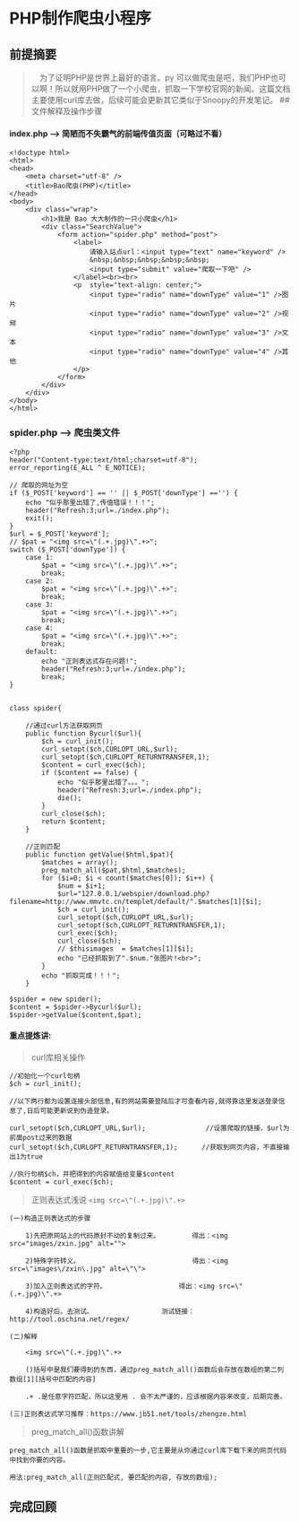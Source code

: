 # PHP制作爬虫小程序
## 前提摘要
>&emsp;为了证明PHP是世界上最好的语言。py 可以做爬虫是吧，我们PHP也可以啊！所以就用PHP做了一个小爬虫，抓取一下学校官网的新闻。这篇文档主要使用curl库去做，后续可能会更新其它类似于Snoopy的开发笔记。
##文件解释及操作步骤

#### index.php --> 简陋而不失霸气的前端传值页面（可略过不看）
```
<!doctype html>
<html>
<head>
    <meta charset="utf-8" />
    <title>Bao爬虫(PHP)</title>
</head>
<body>
    <div class="wrap">
        <h1>我是 Bao 大大制作的一只小爬虫</h1>
        <div class="SearchValue">
            <form action="spider.php" method="post">
                <label>
                    请输入站点url：<input type="text" name="keyword" />
                    &nbsp;&nbsp;&nbsp;&nbsp;&nbsp;
                    <input type="submit" value="爬取一下吧" />
                </label><br><br>
                <p  style="text-align: center;">
                    <input type="radio" name="downType" value="1" />图片
                    <input type="radio" name="downType" value="2" />视频
                    <input type="radio" name="downType" value="3" />文本
                    <input type="radio" name="downType" value="4" />其他
                </p>
            </form>
        </div>
    </div>
</body>
</html>
```
### spider.php --> 爬虫类文件
```
<?php
header("Content-type:text/html;charset=utf-8");
error_reporting(E_ALL ^ E_NOTICE);

// 爬取的网址为空
if ($_POST['keyword'] == '' || $_POST['downType'] =='') {
    echo "似乎那里出错了,传值错误！！！";
    header("Refresh:3;url=./index.php");
    exit();
}
$url = $_POST['keyword'];
// $pat = "<img src=\"(.+.jpg)\".+>";
switch ($_POST['downType']) {
    case 1:
        $pat = "<img src=\"(.+.jpg)\".+>";
        break;
    case 2:
        $pat = "<img src=\"(.+.jpg)\".+>";
        break;
    case 3:
        $pat = "<img src=\"(.+.jpg)\".+>";
        break;
    case 4:
        $pat = "<img src=\"(.+.jpg)\".+>";
        break;
    default:
        echo "正则表达式存在问题!";
        header("Refresh:3;url=./index.php");
        break;
}


class spider{
    
    //通过curl方法获取网页
    public function Bycurl($url){
        $ch = curl_init();
        curl_setopt($ch,CURLOPT_URL,$url);
        curl_setopt($ch,CURLOPT_RETURNTRANSFER,1);
        $content = curl_exec($ch);
        if ($content == false) {
            echo "似乎那里出错了。。。";
            header("Refresh:3;url=./index.php");
            die();
        }
        curl_close($ch);
        return $content;
    }

    //正则匹配
    public function getValue($html,$pat){
        $matches = array();
        preg_match_all($pat,$html,$matches);
        for ($i=0; $i < count($matches[0]); $i++) { 
            $num = $i+1;
            $url="127.0.0.1/webspier/download.php?filename=http://www.mmvtc.cn/templet/default/".$matches[1][$i];
            $ch = curl_init();
            curl_setopt($ch,CURLOPT_URL,$url);
            curl_setopt($ch,CURLOPT_RETURNTRANSFER,1);
            curl_exec($ch);
            curl_close($ch);
            // $thisimages  = $matches[1][$i];
            echo "已经抓取到了".$num."张图片!<br>";
        }
        echo "抓取完成！！！";
    }

$spider = new spider();
$content = $spider->Bycurl($url);
$spider->getValue($content,$pat);
```
#### 重点提炼讲:
> curl库相关操作
    
    //初始化一个curl句柄
    $ch = curl_init();

    //以下两行都为设置连接头部信息,有的网站需要登陆后才可查看内容,就得靠这里发送登录信息了,日后可能更新说到伪造登录。

    curl_setopt($ch,CURLOPT_URL,$url);               //设置爬取的链接，$url为前面post过来的数据
    curl_setopt($ch,CURLOPT_RETURNTRANSFER,1);      //获取到网页内容，不直接输出1为true
    
    //执行句柄$ch，并把得到的内容赋值给变量$content
    $content = curl_exec($ch);
> 正则表达式浅说 ```<img src=\"(.+.jpg)\".+>```
    

    (一)构造正则表达式的步骤

        1)先把原网站上的代码原封不动的复制过来。        得出：<img src="images/zxin.jpg" alt="">

        2)特殊字符转义。                            得出：<img src=\"images\/zxin\.jpg" alt=\"\">

        3)加入正则表达式的字符。                  得出：<img src=\"(.+.jpg)\".+>

        4)构造好后，去测试。                 测试链接：http://tool.oschina.net/regex/

    (二)解释

        <img src=\"(.+.jpg)\".+>

        ()括号中是我们要得到的东西，通过preg_match_all()函数后会存放在数组的第二列 数组[1][括号中匹配的内容]

        .+ .是任意字符匹配，所以这里用 . 会不太严谨的，应该根据内容来改变，后期完善。

    (三)正则表达式学习推荐：https://www.jb51.net/tools/zhengze.html


> preg_match_all()函数讲解

    preg_match_all()函数是抓取中重要的一步,它主要是从你通过curl库下载下来的网页代码中找到你要的内容。

    用法:preg_match_all(正则匹配式, 要匹配的内容, 存放的数组);
## 完成回顾

